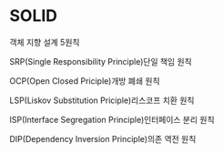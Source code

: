 # SOLID

객체 지향 설계 5원칙

SRP(Single Responsibility Principle)단일 책임 원칙

OCP(Open Closed Priciple)개방 폐쇄 원칙

LSP(Liskov Substitution Priciple)리스코프 치환 원칙

ISP(Interface Segregation Principle)인터페이스 분리 원칙

DIP(Dependency Inversion Principle)의존 역전 원칙
